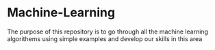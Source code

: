 # Machine-Learning
The purpose of this repository is to go through all the machine learning algorithems using simple examples and develop our skills in this area
